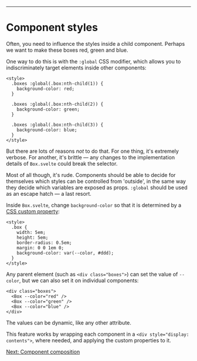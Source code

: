 ------
# **Component styles**
Often, you need to influence the styles inside a child component. Perhaps we want to make these boxes red, green and blue.

One way to do this is with the `:global` CSS modifier, which allows you to indiscriminately target elements inside other components:
```svelte title="src/routes/part2/classes&styles/component-styles/+page.svelte" 
<style>
  .boxes :global(.box:nth-child(1)) {
    background-color: red;
  }

  .boxes :global(.box:nth-child(2)) {
    background-color: green;
  }

  .boxes :global(.box:nth-child(3)) {
    background-color: blue;
  }
</style>
```
But there are lots of reasons _not_ to do that. For one thing, it's extremely verbose. For another, it's brittle — any changes to the implementation details of <code data-file="./Box.svelte">Box.svelte</code> could break the selector.

Most of all though, it's rude. Components should be able to decide for themselves which styles can be controlled from 'outside', in the same way they decide which variables are exposed as props. `:global` should be used as an escape hatch — a last resort.

Inside <code data-file="./Box.svelte">Box.svelte</code>, change `background-color` so that it is determined by a [CSS custom property](https://developer.mozilla.org/en-US/docs/Web/CSS/--*):
```svelte title="src/routes/part2/classes&styles/component-styles/Box.svelte" /var(--color, #ddd)/
<style>
  .box {
    width: 5em;
    height: 5em;
    border-radius: 0.5em;
    margin: 0 0 1em 0;
    background-color: var(--color, #ddd);
  }
</style>
```
Any parent element (such as `<div class="boxes">`) can set the value of `--color`, but we can also set it on individual components:
```svelte title="src/routes/part2/classes&styles/component-styles/+page.svelte" /--color="red"/ /--color="green"/ /--color="blue"/
<div class="boxes">
  <Box --color="red" />
  <Box --color="green" />
  <Box --color="blue" />
</div>
```
The values can be dynamic, like any other attribute.

This feature works by wrapping each component in a `<div style="display: contents">`, where needed, and applying the custom properties to it.

[Next: Component composition](/part2/component-composition/slots)
